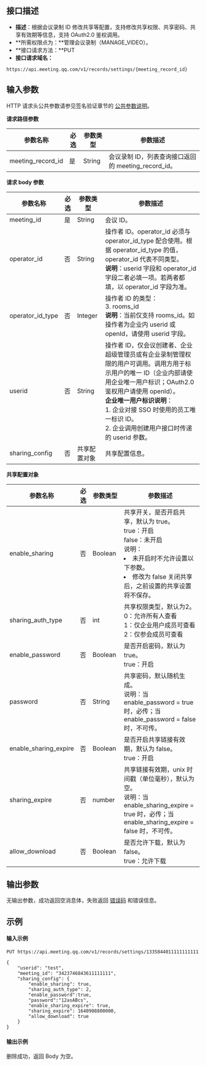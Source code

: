 ## 接口描述
- **描述**：根据会议录制 ID 修改共享等配置，支持修改共享权限、共享密码、共享有效期等信息，支持 OAuth2.0 鉴权调用。
- **所需权限点为：**管理会议录制（MANAGE_VIDEO）。
- **接口请求方法：**PUT
- **接口请求域名：**
```plaintext
https://api.meeting.qq.com/v1/records/settings/{meeting_record_id}
```


## 输入参数
HTTP 请求头公共参数请参见签名验证章节的 [公共参数说明](https://cloud.tencent.com/document/product/1095/42413#.E5.85.AC.E5.85.B1.E5.8F.82.E6.95.B0)。

**请求路径参数**

| 参数名称          | 必选 | 参数类型 | 参数描述                                        |
| ----------------- | ---- | -------- | ----------------------------------------------- |
| meeting_record_id | 是   | String   | 会议录制 ID，列表查询接口返回的 meeting_record_id。 |

**请求 body 参数**

| 参数名称       | 必选 | 参数类型     | 参数描述     |
| -------------- | ---- | ------------ | ------------ |
| meeting_id     | 是   | String       | 会议 ID。       |
| operator_id      | 否   | String  | 操作者 ID。operator_id 必须与 operator_id_type 配合使用。根据 operator_id_type 的值，operator_id 代表不同类型。<br>**说明**：userid 字段和 operator_id 字段二者必填一项。若两者都填，以 operator_id 字段为准。 |
| operator_id_type | 否   | Integer | 操作者 ID 的类型：<br>3. rooms_id<br>**说明**：当前仅支持 rooms_id。如操作者为企业内 userid 或 openId，请使用 userid 字段。 |
| userid         | 否   |  String       | 操作者 ID，仅会议创建者、企业超级管理员或有企业录制管理权限的用户可调用。调用方用于标示用户的唯一 ID（企业内部请使用企业唯一用户标识；OAuth2.0 鉴权用户请使用 openId）。<br>**企业唯一用户标识说明**：<br>1. 企业对接 SSO 时使用的员工唯一标识 ID。<br>2. 企业调用创建用户接口时传递的 userid 参数。       |
| sharing_config | 否   | 共享配置对象 | 共享配置信息。 |

**共享配置对象**

| 参数名称              | 必选 | 参数类型 | 参数描述                                                     |
| --------------------- | ---- | -------- | ------------------------------------------------------------ |
| enable_sharing        | 否   | Boolean   | 共享开关，是否开启共享，默认为 true。<br>true：开启<br>false：未开启<br>说明：<br><li>未开启时不允许设置以下参数。<li>修改为 false 关闭共享后，之前设置的共享设置将不保存。 |
| sharing_auth_type     | 否   | int      | 共享权限类型，默认为2。<br> 0：允许所有人查看<br>1：仅企业用户成员可查看<br>2：仅参会成员可查看 |
| enable_password       | 否   |Boolean   | 是否开启密码，默认为 true。<br>true：开启                            |
| password              | 否   |  String   | 共享密码，默认随机生成。<br>说明：当 enable_password = true 时，必传；当 enable_password = false 时，不可传。 |
| enable_sharing_expire | 否   |Boolean   | 是否开启共享链接有效期，默认为 false。<br>true：开启             |
| sharing_expire        | 否   | number   | 共享链接有效期，unix 时间戳（单位毫秒），默认为空。<br>说明：当 enable_sharing_expire = true 时，必传；当 enable_sharing_expire = false 时，不可传。 |
| allow_download        | 否   | Boolean   | 是否允许下载，默认为 false。<br>true：允许下载         |

## 输出参数
无输出参数，成功返回空消息体，失败返回 [错误码](https://cloud.tencent.com/document/product/1095/43704) 和错误信息。

## 示例
#### 输入示例

```plaintext
PUT https://api.meeting.qq.com/v1/records/settings/1335844011111111111

{
    "userid": "test",
    "meeting_id": "3423746843611111111",
    "sharing_config": {
        "enable_sharing": true,
        "sharing_auth_type": 2,
        "enable_password":true,
        "password":"12asABcs",
        "enable_sharing_expire": true,
        "sharing_expire": 1640908800000,
        "allow_download": true
    }
}
```

#### 输出示例
删除成功，返回 Body 为空。
